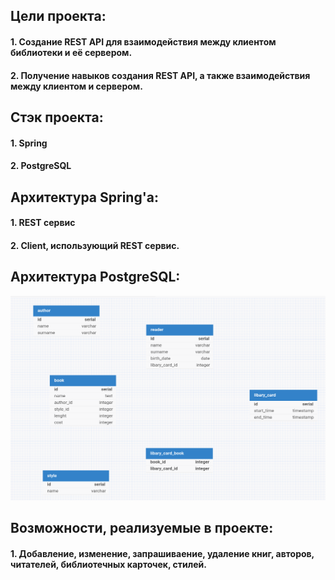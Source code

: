 ## Цели проекта:
#### 1. Создание REST API для взаимодействия между клиентом библиотеки и её сервером.

#### 2. Получение навыков создания REST API, а также взаимодействия между клиентом и сервером.

## Стэк проекта:
#### 1. Spring
#### 2. PostgreSQL

## Архитектура Spring'а:
#### 1. REST сервис
#### 2. Client, использующий REST сервис.

## Архитектура PostgreSQL:

![](https://github.com/BloodSpyy/LibaryREST/blob/main/static/DataBaseSchema.png)

## Возможности, реализуемые в проекте:
#### 1. Добавление, изменение, запрашиваение, удаление книг, авторов, читателей, библиотечных карточек, стилей.
